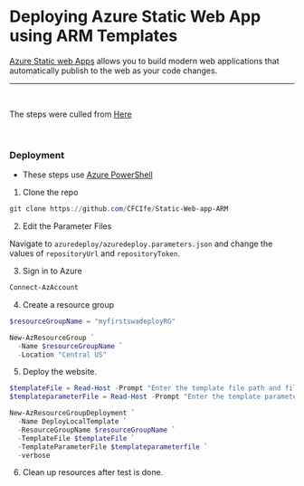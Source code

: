 # Deploying Azure Static Web App using ARM Templates

[Azure Static web Apps](https://learn.microsoft.com/en-us/azure/static-web-apps/) allows you to build modern web applications that automatically publish to the web as your code changes.

---
&nbsp;

The steps were culled from [Here](https://learn.microsoft.com/en-us/azure/static-web-apps/publish-azure-resource-manager?tabs=azure-cli)

&nbsp;

### Deployment
* These steps use [Azure PowerShell](https://learn.microsoft.com/en-us/powershell/azure/install-az-ps)
&nbsp;
1. Clone the repo

```PowerShell
git clone https://github.com/CFCIfe/Static-Web-app-ARM 
```

2. Edit the Parameter Files

Navigate to `azuredeploy/azuredeploy.parameters.json` and change the values of `repositoryUrl` and `repositoryToken`.

3. Sign in to Azure

```PowerShell
Connect-AzAccount
```

4. Create a resource group

```PowerShell
$resourceGroupName = "myfirstswadeployRG"

New-AzResourceGroup `
  -Name $resourceGroupName `
  -Location "Central US"
```

5. Deploy the website.

```PowerShell
$templateFile = Read-Host -Prompt "Enter the template file path and file name"
$templateparameterFile = Read-Host -Prompt "Enter the template parameter file path and file name"

New-AzResourceGroupDeployment `
  -Name DeployLocalTemplate `
  -ResourceGroupName $resourceGroupName `
  -TemplateFile $templateFile `
  -TemplateParameterFile $templateparameterfile `
  -verbose
```

6. Clean up resources after test is done.